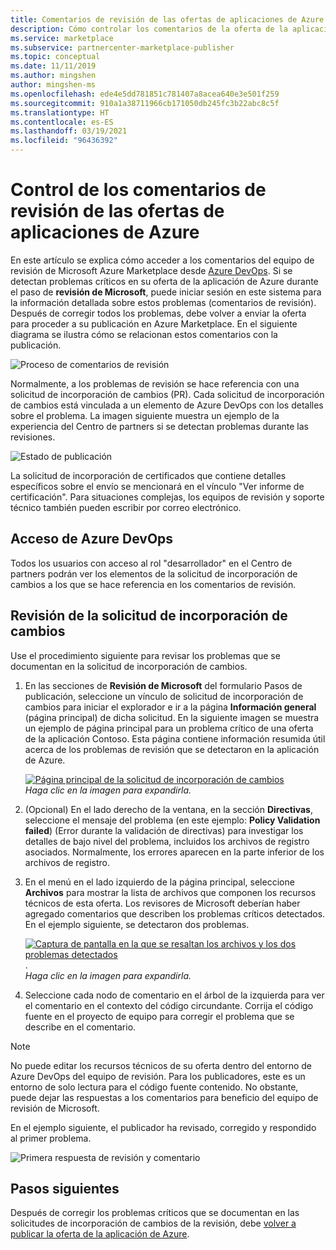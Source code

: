 ```yaml
---
title: Comentarios de revisión de las ofertas de aplicaciones de Azure - marketplace comercial de Microsoft
description: Cómo controlar los comentarios de la oferta de la aplicación de Azure del equipo de revisión de Microsoft Azure Marketplace. Puede acceder a los comentarios desde Azure DevOps con las credenciales del Centro de partners.
ms.service: marketplace
ms.subservice: partnercenter-marketplace-publisher
ms.topic: conceptual
ms.date: 11/11/2019
ms.author: mingshen
author: mingshen-ms
ms.openlocfilehash: ede4e5dd781851c781407a8acea640e3e501f259
ms.sourcegitcommit: 910a1a38711966cb171050db245fc3b22abc8c5f
ms.translationtype: HT
ms.contentlocale: es-ES
ms.lasthandoff: 03/19/2021
ms.locfileid: "96436392"
---
```

# <a name="handling-review-feedback-for-azure-application-offers"></a>Control de los comentarios de revisión de las ofertas de aplicaciones de Azure

En este artículo se explica cómo acceder a los comentarios del equipo de revisión de Microsoft Azure Marketplace desde [Azure DevOps](https://azure.microsoft.com/services/devops/). Si se detectan problemas críticos en su oferta de la aplicación de Azure durante el paso de **revisión de Microsoft**, puede iniciar sesión en este sistema para la información detallada sobre estos problemas (comentarios de revisión). Después de corregir todos los problemas, debe volver a enviar la oferta para proceder a su publicación en Azure Marketplace. En el siguiente diagrama se ilustra cómo se relacionan estos comentarios con la publicación.

![Proceso de comentarios de revisión](./media/review-feedback-process.png)

Normalmente, a los problemas de revisión se hace referencia con una solicitud de incorporación de cambios (PR). Cada solicitud de incorporación de cambios está vinculada a un elemento de Azure DevOps con los detalles sobre el problema. La imagen siguiente muestra un ejemplo de la experiencia del Centro de partners si se detectan problemas durante las revisiones. 

![Estado de publicación](./media/publishing-status.png)

La solicitud de incorporación de certificados que contiene detalles específicos sobre el envío se mencionará en el vínculo "Ver informe de certificación". Para situaciones complejas, los equipos de revisión y soporte técnico también pueden escribir por correo electrónico.

## <a name="azure-devops-access"></a>Acceso de Azure DevOps

Todos los usuarios con acceso al rol "desarrollador" en el Centro de partners podrán ver los elementos de la solicitud de incorporación de cambios a los que se hace referencia en los comentarios de revisión.

## <a name="reviewing-the-pull-request"></a>Revisión de la solicitud de incorporación de cambios

Use el procedimiento siguiente para revisar los problemas que se documentan en la solicitud de incorporación de cambios.

1. En las secciones de **Revisión de Microsoft** del formulario Pasos de publicación, seleccione un vínculo de solicitud de incorporación de cambios para iniciar el explorador e ir a la página **Información general** (página principal) de dicha solicitud. En la siguiente imagen se muestra un ejemplo de página principal para un problema crítico de una oferta de la aplicación Contoso. Esta página contiene información resumida útil acerca de los problemas de revisión que se detectaron en la aplicación de Azure.

    [![Página principal de la solicitud de incorporación de cambios](./media/pr-home-page-thumb.png)](./media/pr-home-page.png)
    <br/> *Haga clic en la imagen para expandirla.*

1. (Opcional) En el lado derecho de la ventana, en la sección **Directivas**, seleccione el mensaje del problema (en este ejemplo: **Policy Validation failed**) (Error durante la validación de directivas) para investigar los detalles de bajo nivel del problema, incluidos los archivos de registro asociados. Normalmente, los errores aparecen en la parte inferior de los archivos de registro.

1. En el menú en el lado izquierdo de la página principal, seleccione **Archivos** para mostrar la lista de archivos que componen los recursos técnicos de esta oferta. Los revisores de Microsoft deberían haber agregado comentarios que describen los problemas críticos detectados. En el ejemplo siguiente, se detectaron dos problemas.

    [![Captura de pantalla en la que se resaltan los archivos y los dos problemas detectados](./media/pr-files-page-thumb.png)](./media/pr-files-page.png)
    .<br/> *Haga clic en la imagen para expandirla.*

1. Seleccione cada nodo de comentario en el árbol de la izquierda para ver el comentario en el contexto del código circundante. Corrija el código fuente en el proyecto de equipo para corregir el problema que se describe en el comentario.

>[!Note]
>No puede editar los recursos técnicos de su oferta dentro del entorno de Azure DevOps del equipo de revisión. Para los publicadores, este es un entorno de solo lectura para el código fuente contenido. No obstante, puede dejar las respuestas a los comentarios para beneficio del equipo de revisión de Microsoft.

   En el ejemplo siguiente, el publicador ha revisado, corregido y respondido al primer problema.

   ![Primera respuesta de revisión y comentario](./media/first-comment-reply.png)

## <a name="next-steps"></a>Pasos siguientes

Después de corregir los problemas críticos que se documentan en las solicitudes de incorporación de cambios de la revisión, debe [volver a publicar la oferta de la aplicación de Azure](../create-new-azure-apps-offer.md).
